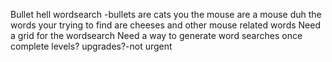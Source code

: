 Bullet hell wordsearch
-bullets are cats
you the mouse are a mouse duh
the words your trying to find are cheeses and other mouse related words
Need a grid for the wordsearch
Need a way to generate word searches
       once complete levels?
        upgrades?-not urgent